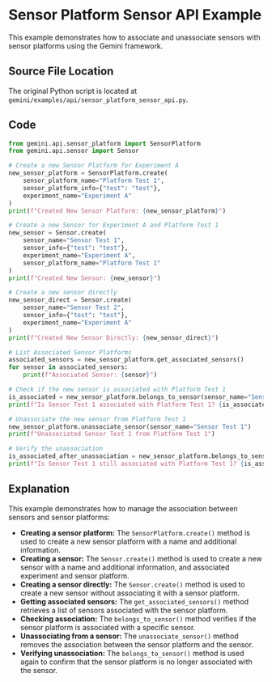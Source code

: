 # Sensor Platform Sensor API Example

This example demonstrates how to associate and unassociate sensors with sensor platforms using the Gemini framework.

## Source File Location

The original Python script is located at `gemini/examples/api/sensor_platform_sensor_api.py`.

## Code

```python
from gemini.api.sensor_platform import SensorPlatform
from gemini.api.sensor import Sensor

# Create a new Sensor Platform for Experiment A
new_sensor_platform = SensorPlatform.create(
    sensor_platform_name="Platform Test 1",
    sensor_platform_info={"test": "test"},
    experiment_name="Experiment A"
)
print(f"Created New Sensor Platform: {new_sensor_platform}")

# Create a new Sensor for Experiment A and Platform Test 1
new_sensor = Sensor.create(
    sensor_name="Sensor Test 1",
    sensor_info={"test": "test"},
    experiment_name="Experiment A",
    sensor_platform_name="Platform Test 1"
)
print(f"Created New Sensor: {new_sensor}")

# Create a new sensor directly
new_sensor_direct = Sensor.create(
    sensor_name="Sensor Test 2",
    sensor_info={"test": "test"},
    experiment_name="Experiment A"
)
print(f"Created New Sensor Directly: {new_sensor_direct}")

# List Associated Sensor Platforms
associated_sensors = new_sensor_platform.get_associated_sensors()
for sensor in associated_sensors:
    print(f"Associated Sensor: {sensor}")

# Check if the new sensor is associated with Platform Test 1
is_associated = new_sensor_platform.belongs_to_sensor(sensor_name="Sensor Test 1")
print(f"Is Sensor Test 1 associated with Platform Test 1? {is_associated}")

# Unassociate the new sensor from Platform Test 1
new_sensor_platform.unassociate_sensor(sensor_name="Sensor Test 1")
print(f"Unassociated Sensor Test 1 from Platform Test 1")

# Verify the unassociation
is_associated_after_unassociation = new_sensor_platform.belongs_to_sensor(sensor_name="Sensor Test 1")
print(f"Is Sensor Test 1 still associated with Platform Test 1? {is_associated_after_unassociation}")
```

## Explanation

This example demonstrates how to manage the association between sensors and sensor platforms:

*   **Creating a sensor platform:** The `SensorPlatform.create()` method is used to create a new sensor platform with a name and additional information.
*   **Creating a sensor:** The `Sensor.create()` method is used to create a new sensor with a name and additional information, and associated experiment and sensor platform.
*   **Creating a sensor directly:** The `Sensor.create()` method is used to create a new sensor without associating it with a sensor platform.
*   **Getting associated sensors:** The `get_associated_sensors()` method retrieves a list of sensors associated with the sensor platform.
*   **Checking association:** The `belongs_to_sensor()` method verifies if the sensor platform is associated with a specific sensor.
*   **Unassociating from a sensor:** The `unassociate_sensor()` method removes the association between the sensor platform and the sensor.
*   **Verifying unassociation:** The `belongs_to_sensor()` method is used again to confirm that the sensor platform is no longer associated with the sensor.
